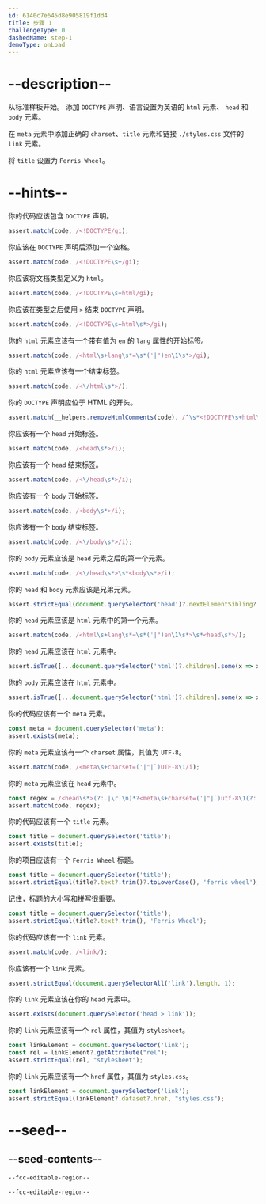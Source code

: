 ```yaml
---
id: 6140c7e645d8e905819f1dd4
title: 步骤 1
challengeType: 0
dashedName: step-1
demoType: onLoad
---
```


# --description--

从标准样板开始。 添加 `DOCTYPE` 声明、语言设置为英语的 `html` 元素、 `head` 和 `body` 元素。

在 `meta` 元素中添加正确的 `charset`、`title` 元素和链接 `./styles.css` 文件的 `link` 元素。

将 `title` 设置为 `Ferris Wheel`。

# --hints--

你的代码应该包含 `DOCTYPE` 声明。

```js
assert.match(code, /<!DOCTYPE/gi);
```

你应该在 `DOCTYPE` 声明后添加一个空格。

```js
assert.match(code, /<!DOCTYPE\s+/gi);
```

你应该将文档类型定义为 `html`。

```js
assert.match(code, /<!DOCTYPE\s+html/gi);
```

你应该在类型之后使用 `>` 结束 `DOCTYPE` 声明。

```js
assert.match(code, /<!DOCTYPE\s+html\s*>/gi);
```

你的 `html` 元素应该有一个带有值为 `en` 的 `lang` 属性的开始标签。

```js
assert.match(code, /<html\s+lang\s*=\s*('|")en\1\s*>/gi);
```

你的 `html` 元素应该有一个结束标签。

```js
assert.match(code, /<\/html\s*>/);
```

你的 `DOCTYPE` 声明应位于 HTML 的开头。

```js
assert.match(__helpers.removeHtmlComments(code), /^\s*<!DOCTYPE\s+html\s*>/i);
```

你应该有一个 `head` 开始标签。

```js
assert.match(code, /<head\s*>/i);
```

你应该有一个 `head` 结束标签。

```js
assert.match(code, /<\/head\s*>/i);
```

你应该有一个 `body` 开始标签。

```js
assert.match(code, /<body\s*>/i);
```

你应该有一个 `body` 结束标签。

```js
assert.match(code, /<\/body\s*>/i);
```

你的 `body` 元素应该是 `head` 元素之后的第一个元素。

```js
assert.match(code, /<\/head\s*>\s*<body\s*>/i);
```

你的 `head` 和 `body` 元素应该是兄弟元素。

```js
assert.strictEqual(document.querySelector('head')?.nextElementSibling?.localName, 'body');
```

你的 `head` 元素应该是 `html` 元素中的第一个元素。

```js
assert.match(code, /<html\s+lang\s*=\s*('|")en\1\s*>\s*<head\s*>/);
```

你的 `head` 元素应该在 `html` 元素中。

```js
assert.isTrue([...document.querySelector('html')?.children].some(x => x?.localName === 'head'));
```

你的 `body` 元素应该在 `html` 元素中。

```js
assert.isTrue([...document.querySelector('html')?.children].some(x => x?.localName === 'body'));
```

你的代码应该有一个 `meta` 元素。

```js
const meta = document.querySelector('meta');
assert.exists(meta);
```

你的 `meta` 元素应该有一个 `charset` 属性，其值为 `UTF-8`。

```js
assert.match(code, /<meta\s+charset=('|"|`)UTF-8\1/i);
```

你的 `meta` 元素应该在 `head` 元素中。

```js
const regex = /<head\s*>(?:.|\r|\n)*?<meta\s+charset=('|"|`)utf-8\1(?:.|\r|\n)*?<\/head\s*>/i;
assert.match(code, regex);
```

你的代码应该有一个 `title` 元素。

```js
const title = document.querySelector('title');
assert.exists(title);
```

你的项目应该有一个 `Ferris Wheel` 标题。

```js
const title = document.querySelector('title');
assert.strictEqual(title?.text?.trim()?.toLowerCase(), 'ferris wheel');
```

记住，标题的大小写和拼写很重要。

```js
const title = document.querySelector('title');
assert.strictEqual(title?.text?.trim(), 'Ferris Wheel');
```

你的代码应该有一个 `link` 元素。

```js
assert.match(code, /<link/);
```

你应该有一个 `link` 元素。

```js
assert.strictEqual(document.querySelectorAll('link').length, 1);
```

你的 `link` 元素应该在你的 `head` 元素中。

```js
assert.exists(document.querySelector('head > link'));
```

你的 `link` 元素应该有一个 `rel` 属性，其值为 `stylesheet`。

```js
const linkElement = document.querySelector('link');
const rel = linkElement?.getAttribute("rel");
assert.strictEqual(rel, "stylesheet");
```

你的 `link` 元素应该有一个 `href` 属性，其值为 `styles.css`。

```js
const linkElement = document.querySelector('link');
assert.strictEqual(linkElement?.dataset?.href, "styles.css");
```

# --seed--

## --seed-contents--

```html
--fcc-editable-region--

--fcc-editable-region--
```

```css

```
